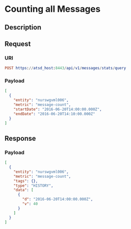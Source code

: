 # Counting all Messages

## Description

## Request

### URI
```elm
POST https://atsd_host:8443/api/v1/messages/stats/query
```
### Payload

```json
[
  {
    "entity": "nurswgvml006",
    "metric": "message-count",
    "startDate": "2016-06-20T14:00:00.000Z",
    "endDate": "2016-06-20T14:10:00.000Z"
  }
]
```

## Response

### Payload
```json
[
  {
    "entity": "nurswgvml006",
    "metric": "message-count",
    "tags": {},
    "type": "HISTORY",
    "data": [
      {
        "d": "2016-06-20T14:00:00.000Z",
        "v": 40
      }
    ]
  }
]
```

